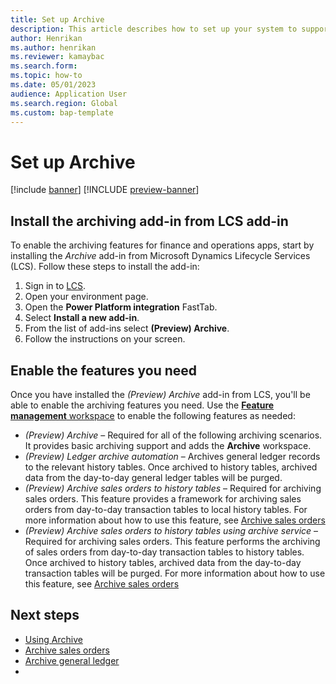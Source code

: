 ```yaml
---
title: Set up Archive
description: This article describes how to set up your system to support archiving of various types of records.
author: Henrikan
ms.author: henrikan
ms.reviewer: kamaybac
ms.search.form: 
ms.topic: how-to
ms.date: 05/01/2023
audience: Application User
ms.search.region: Global
ms.custom: bap-template
---
```


# Set up Archive

[!include [banner](../includes/banner.md)]
[!INCLUDE [preview-banner](../includes/preview-banner.md)]

## Install the archiving add-in from LCS add-in

To enable the archiving features for finance and operations apps, start by installing the *Archive* add-in from Microsoft Dynamics Lifecycle Services (LCS). Follow these steps to install the add-in:

1. Sign in to [LCS](https://lcs.dynamics.com/).
1. Open your environment page.
1. Open the **Power Platform integration** FastTab.
1. Select **Install a new add-in**.
1. From the list of add-ins select **(Preview) Archive**.
1. Follow the instructions on your screen.

## Enable the features you need

Once you have installed the *(Preview) Archive* add-in from LCS, you'll be able to enable the archiving features you need. Use the [**Feature management** workspace](../../fin-ops/get-started/feature-management/feature-management-overview.md) to enable the following features as needed:

- *(Preview) Archive* – Required for all of the following archiving scenarios. It provides basic archiving support and adds the **Archive** workspace.
- *(Preview) Ledger archive automation* – Archives general ledger records to the relevant history tables. Once archived to history tables, archived data from the day-to-day general ledger tables will be purged. <!--KFM: Add link to scenario topic.  -->
- *(Preview) Archive sales orders to history tables* – Required for archiving sales orders. This feature provides a framework for archiving sales orders from day-to-day transaction tables to local history tables. For more information about how to use this feature, see [Archive sales orders](archive-sales-orders.md)
- *(Preview) Archive sales orders to history tables using archive service* – Required for archiving sales orders. This feature performs the archiving of sales orders from day-to-day transaction tables to history tables. Once archived to history tables, archived data from the day-to-day transaction tables will be purged. For more information about how to use this feature, see [Archive sales orders](archive-sales-orders.md)

## Next steps

- [Using Archive](archive-using.md)
- [Archive sales orders](archive-sales-orders.md)
- [Archive general ledger](archive-general-ledger.md)
- 
